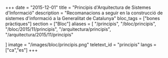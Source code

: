 +++
date        = "2015-12-01"
title       = "Principis d'Arquitectura de Sistemes d'Informació"
description = "Recomanacions a seguir en la construcció de sistemes d'informació a la Generalitat de Catalunya"
bloc_tags	= ["bones pràctiques"]
section 	= ["Bloc"]
aliases = [
    "/principis",
    "/bloc/principis",
    "/bloc/2015/11/principis",
    "/arquitectura/principis",
    "/arquitectura/2015/11/principis"

]
imatge 		= "/images/bloc/principis.png"
teletext_id	= "principis"
langs = ["ca","es"]
+++
<!--

## Principis sobre el  disseny d'aplicacions


1. Segregació de funcions/responsabilitats. Les aplicacions han d’estar estructuralment dividides en blocs independents per funcionalitats, processos de negoci o serveis, per tal d’evitar els monòlits.

Aquest principi és d’aplicació a totes les capes. Una aplicació tipus pot dividir-se fàcilment, per exemple, en els següents mòduls:

	* Públic general (internet)
	* Col·laboradors externs (extranet)
	* Backoffice (intranet)
	* Processos batch
	* Extraccions (ETL)
	* La presentació (client/frontend) i el backend/negoci estaran desacoblats.

1. Orientació a serveis. Cada cop més, les aplicacions poden ser consumides externament o bé han d’integrar-se amb 3rs. Els backend han d’exposar la seva funcionalitat de negoci via serveis per facilitar-ho. 

1. Emmagatzema a la memòria cau tot allò que sigui possible. Per fer-ho, utilitza la tecnologia que millor s’adapti tant a client (html5 cache, localstorage , etc.) com a servidor (Redis, Varnish, Memcache, caché personalitzada, etc.)

1. Tingues present sempre la compatibilitat cap a enrere dels teus serveis: si exposes una API REST i actualitzes el teu servei, que sigui compatible amb versions anteriors per a evitar actualitzacions innecessàries als teus consumidors i d’aquesta manera poder evolucionar el servei lliurement.

1. Dissenya l'aplicació o servei tenint present els conceptes d'elasticitat (enlloc de per a suportar els pics de càrrega), d’alta disponibilitat, d’alta concurrència i zero downtime.

1. Pensa en la portabilitat de les aplicacions, això és, que es puguin moure amb facilitat d’un cloud privat a un cloud públic, per exemple.

1. A l’hora de dissenyar el teu sistema cal incorporar aspectes qualitatius al cicle de vida:

	* Proves per a verificar la qualitat o requisits no funcionals del sistema.
	* Documentació detallada del projecte (descripció d’arquitectura, document funcional, manual de desplegament, manual d’explotació, …).
	* Control de versions. El sistema en el seu conjunt ha de ser tractat com un producte amb les seves versions majors, menors, etc
	* Desplegament automatitzat, execució de proves automàtiques que verifiquin la instal·lació i integració contínua.

1. Són d'aplicació en aquest apartat els principis que estableix la Guia Web Gencat


## Principis sobre la tecnologia


1. Utilitza la tecnologia que millor encaixi al cas d’ús, si cal combinant tecnologies, ja que en un mateix sistema en poden conviure diverses.

1. Els serveis (backend) exposaran el seu negoci mitjançant REST i en format JSON.

1. En el cas d’aplicacions web, la presentació estarà construïda amb tecnologies estàtiques (html5/javascript/css) i consumirà els serveis que li proporcioni el backend. 

1. Davant solucions estàndards utilitzarem preferentment les tecnologies del Full de Ruta. Aquest fet no exclou que per a noves solucions es puguin utilitzar altres tecnologies, que eventualment passaran a formar-ne part.

1. Des de les unitats d'Arquitectura s'ha de fer un seguiment de noves tecnologies, per a avaluar el seu encaix i tenir altres opcions davant noves necessitats dels projectes (per exemple, nous llenguatges i frameworks o provisió d'infraestructura).

## Principis sobre el cost i manteniment de les solucions


1. Cal tenir presents els costos d’infraestructura i el model de llicenciament requerits per a posar en marxa una solució ja que representen un cost recurrent.

1. Pensa en els costos i en la seva optimització:

	* Monitoritza els teus serveis per a identificar necessitats d'ampliació o reducció de recursos i poder ajustar els costos en conseqüència
	* Arquitectura/dissenya les càrregues de treball amb els costos en ment

1. "Opensource vs Comercial vs Construcció a mida": a l'hora de concebre una nova solució, s'ha de regir pel següent arbre de decisió:

	* Per a problemes comuns, utilitza "Opensource". 
	* Per a problemes poc comuns, compra. 
	* Per a problemes únics, construeix.

A l’hora de triar entre utilitzar un producte (opensource o comercial) o fer un desenvolupament a mida cal fer una avaluació del cost vs. benefici de l’opció triada respecte a les altres.

1. Pensa en l’impacte d’actualització que pugui tenir un canvi de sistema operatiu, middleware o producte allà on corre l’aplicació: quant menys acoblament amb el sistema de base i utilitzant estàndards, més senzilla serà l’actualització o l’ampliació de funcionalitats de l’aplicació.

-->
